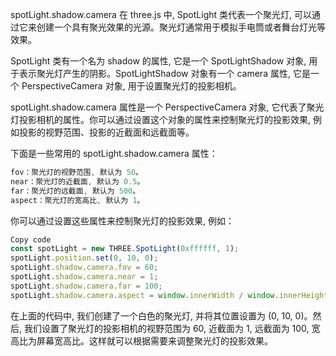 spotLight.shadow.camera
在 three.js 中, SpotLight 类代表一个聚光灯, 可以通过它来创建一个具有聚光效果的光源。聚光灯通常用于模拟手电筒或者舞台灯光等效果。

SpotLight 类有一个名为 shadow 的属性, 它是一个 SpotLightShadow 对象, 用于表示聚光灯产生的阴影。SpotLightShadow 对象有一个 camera 属性, 它是一个 PerspectiveCamera 对象, 用于设置聚光灯的投影相机。

spotLight.shadow.camera 属性是一个 PerspectiveCamera 对象, 它代表了聚光灯投影相机的属性。你可以通过设置这个对象的属性来控制聚光灯的投影效果, 例如投影的视野范围、投影的近截面和远截面等。

下面是一些常用的 spotLight.shadow.camera 属性：
```c
fov：聚光灯的视野范围, 默认为 50。
near：聚光灯的近截面, 默认为 0.5。
far：聚光灯的远截面, 默认为 500。
aspect：聚光灯的宽高比, 默认为 1。
```
你可以通过设置这些属性来控制聚光灯的投影效果, 例如：

```javascript
Copy code
const spotLight = new THREE.SpotLight(0xffffff, 1);
spotLight.position.set(0, 10, 0);
spotLight.shadow.camera.fov = 60;
spotLight.shadow.camera.near = 1;
spotLight.shadow.camera.far = 100;
spotLight.shadow.camera.aspect = window.innerWidth / window.innerHeight;
```

在上面的代码中, 我们创建了一个白色的聚光灯, 并将其位置设置为 (0, 10, 0)。然后, 我们设置了聚光灯的投影相机的视野范围为 60, 近截面为 1, 远截面为 100, 宽高比为屏幕宽高比。这样就可以根据需要来调整聚光灯的投影效果。